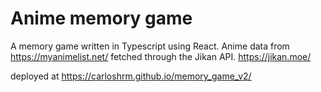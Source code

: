 # Anime memory game

A memory game written in Typescript using React.
Anime data from https://myanimelist.net/ fetched through the Jikan API. https://jikan.moe/

deployed at https://carloshrm.github.io/memory_game_v2/

